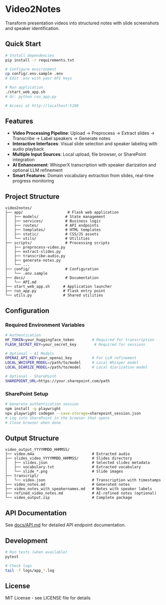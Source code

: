 # Video2Notes

Transform presentation videos into structured notes with slide screenshots and speaker identification.

## Quick Start

```bash
# Install dependencies
pip install -r requirements.txt

# Configure environment
cp config/.env.sample .env
# Edit .env with your API keys

# Run application
./start_web_app.sh
# Or: python run_app.py

# Access at http://localhost:5100
```

## Features

- **Video Processing Pipeline**: Upload → Preprocess → Extract slides → Transcribe → Label speakers → Generate notes
- **Interactive Interfaces**: Visual slide selection and speaker labeling with audio playback
- **Multiple Input Sources**: Local upload, file browser, or SharePoint integration
- **AI Enhancement**: WhisperX transcription with speaker diarization and optional LLM refinement
- **Smart Features**: Domain vocabulary extraction from slides, real-time progress monitoring

## Project Structure

```
video2notes/
├── app/                    # Flask web application
│   ├── models/            # State management
│   ├── services/          # Business logic
│   ├── routes/            # API endpoints
│   ├── templates/         # HTML templates
│   ├── static/            # CSS/JS assets
│   └── utils/             # Utilities
├── scripts/               # Processing scripts
│   ├── preprocess-video.py
│   ├── extract-slides.py
│   ├── transcribe-audio.py
│   ├── generate-notes.py
│   └── ...
├── config/                # Configuration
│   └── .env.sample       
├── docs/                  # Documentation
│   └── API.md            
├── start_web_app.sh      # Application launcher
├── run_app.py            # Flask entry point
└── utils.py              # Shared utilities
```

## Configuration

### Required Environment Variables

```bash
# Authentication
HF_TOKEN=your_huggingface_token        # Required for transcription
FLASK_SECRET_KEY=your_secret_key        # Required for sessions

# Optional - AI Models
OPENAI_API_KEY=your_openai_key         # For LLM refinement
LOCAL_WHISPER_MODEL=/path/to/model     # Local Whisper model
LOCAL_DIARIZE_MODEL=/path/to/model     # Local diarization model

# Optional - SharePoint
SHAREPOINT_URL=https://your.sharepoint.com/path
```

### SharePoint Setup

```bash
# Generate authentication session
npm install -g playwright
npx playwright codegen --save-storage=sharepoint_session.json
# Log into SharePoint in the browser that opens
# Close browser when done
```

## Output Structure

```
video_output_YYYYMMDD_HHMMSS/
├── video.m4a                          # Extracted audio
├── slides_video_YYYYMMDD_HHMMSS/      # Slides directory
│   ├── slides.json                    # Selected slides metadata
│   ├── vocabulary.txt                 # Extracted vocabulary
│   └── slide_*.png                    # Slide images
├── transcript/
│   └── video.json                     # Transcription with timestamps
├── video_notes.md                     # Generated notes
├── video_notes_with_speakernames.md   # Notes with speaker labels
├── refined_video_notes.md             # AI-refined notes (optional)
└── video_output.zip                   # Complete package
```

## API Documentation

See [docs/API.md](docs/API.md) for detailed API endpoint documentation.

## Development

```bash
# Run tests (when available)
pytest

# Check logs
tail -f logs/app_*.log
```

## License

MIT License - see LICENSE file for details